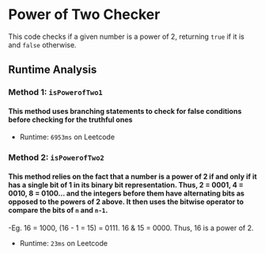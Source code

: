 # Power of Two Checker

This code checks if a given number is a power of 2, returning `true` if it is and `false` otherwise.

## Runtime Analysis

### Method 1: `isPowerofTwo1`

#### This method uses branching statements to check for false conditions before checking for the truthful ones

- Runtime: `6953ms` on Leetcode

### Method 2: `isPowerofTwo2`

#### This method relies on the fact that a number is a power of 2 if and only if it has a single bit of 1 in its binary bit representation. Thus, 2 = 0001, 4 = 0010, 8 = 0100... and the integers before them have alternating bits as opposed to the powers of 2 above. It then uses the bitwise operator to compare the bits of `n` and `n-1`.

-Eg. 16 = 1000, (16 - 1 = 15) = 0111. 16 & 15 = 0000. Thus, 16 is a power of 2.

- Runtime: `23ms` on Leetcode
